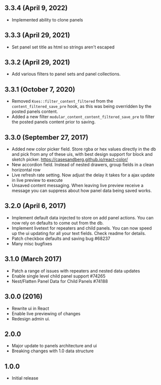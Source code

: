 ## 3.3.4 (April 9, 2022)

* Implemented ability to clone panels

## 3.3.3 (April 29, 2021)

* Set panel set title as html so strings aren't escaped

## 3.3.2 (April 29, 2021)

* Add various filters to panel sets and panel collections.

## 3.3.1 (October 7, 2020)

* Removed `Kses::filter_content_filtered` from the `content_filtered_save_pre` hook, as this was being overridden by the posted panels content.
* Added a new filter `modular_content_content_filtered_save_pre` to filter the posted panels content prior to saving.

## 3.3.0 (September 27, 2017)

* Added new color picker field. Store rgba or hex values directly in the db and pick from any of these uis, with best design support for block and sketch picker. https://casesandberg.github.io/react-color/
* New accordion field. Instead of nested drawers, group fields in a clean horizontal row
* Live refresh rate setting. Now adjust the delay it takes for a ajax update in live preview to execute
* Unsaved content messaging. When leaving live preview receive a message you can suppress about how panel data being saved works.

## 3.2.0 (April 6, 2017)

* Implement default data injected to store on add panel actions. You can now rely on defaults to come out from the db.
* Implement livetext for repeaters and child panels. You can now speed up the ui updating for all your text fields. Check readme for details.
* Patch checkbox defaults and saving bug #68237
* Many misc bugfixes

## 3.1.0 (March 2017)

* Patch a range of issues with repeaters and nested data updates
* Enable single level child panel support #74265
* Nest/Flatten Panel Data for Child Panels #74188

## 3.0.0 (2016)

* Rewrite ui in React
* Enable live previewing of changes
* Redesign admin ui.

## 2.0.0

* Major update to panels architecture and ui
* Breaking changes with 1.0 data structure


## 1.0.0

* Initial release
